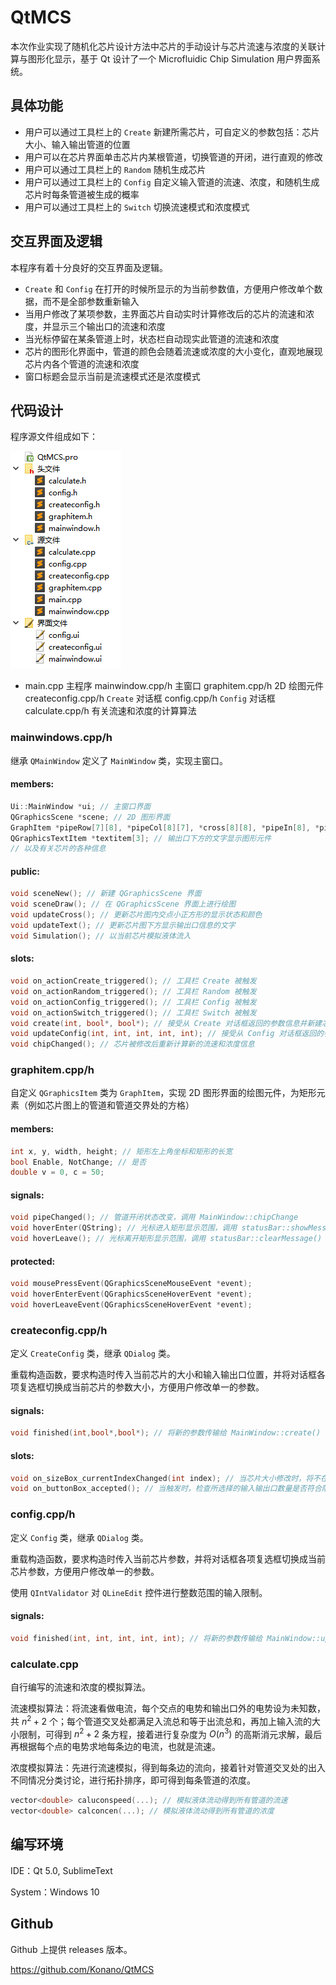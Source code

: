 # QtMCS
本次作业实现了随机化芯片设计方法中芯片的手动设计与芯片流速与浓度的关联计算与图形化显示，基于 Qt 设计了一个 Microfluidic Chip Simulation 用户界面系统。

## 具体功能

- 用户可以通过工具栏上的 `Create` 新建所需芯片，可自定义的参数包括：芯片大小、输入输出管道的位置
- 用户可以在芯片界面单击芯片内某根管道，切换管道的开闭，进行直观的修改
- 用户可以通过工具栏上的 `Random` 随机生成芯片
- 用户可以通过工具栏上的 `Config` 自定义输入管道的流速、浓度，和随机生成芯片时每条管道被生成的概率
- 用户可以通过工具栏上的 `Switch` 切换流速模式和浓度模式

## 交互界面及逻辑

本程序有着十分良好的交互界面及逻辑。

 - `Create` 和 `Config` 在打开的时候所显示的为当前参数值，方便用户修改单个数据，而不是全部参数重新输入
 - 当用户修改了某项参数，主界面芯片自动实时计算修改后的芯片的流速和浓度，并显示三个输出口的流速和浓度
 - 当光标停留在某条管道上时，状态栏自动现实此管道的流速和浓度
 - 芯片的图形化界面中，管道的颜色会随着流速或浓度的大小变化，直观地展现芯片内各个管道的流速和浓度
 - 窗口标题会显示当前是流速模式还是浓度模式

## 代码设计

程序源文件组成如下：

![](pic\1.png)

- main.cpp	主程序
	 mainwindow.cpp/h	主窗口
	 graphitem.cpp/h	2D 绘图元件
	 createconfig.cpp/h	`Create` 对话框
	 config.cpp/h	`Config` 对话框
	 calculate.cpp/h	有关流速和浓度的计算算法

### mainwindows.cpp/h

继承 `QMainWindow` 定义了 `MainWindow` 类，实现主窗口。

#### members:
```C++
Ui::MainWindow *ui; // 主窗口界面
QGraphicsScene *scene; // 2D 图形界面
GraphItem *pipeRow[7][8], *pipeCol[8][7], *cross[8][8], *pipeIn[8], *pipeOut[8]; // 管道和管道交界处的小方格的图形元件
QGraphicsTextItem *textitem[3]; // 输出口下方的文字显示图形元件
// 以及有关芯片的各种信息
```

#### public:
```C++
void sceneNew(); // 新建 QGraphicsScene 界面
void sceneDraw(); // 在 QGraphicsScene 界面上进行绘图
void updateCross(); // 更新芯片图内交点小正方形的显示状态和颜色
void updateText(); // 更新芯片图下方显示输出口信息的文字
void Simulation(); // 以当前芯片模拟液体流入
```

#### slots:
```C++
void on_actionCreate_triggered(); // 工具栏 Create 被触发
void on_actionRandom_triggered(); // 工具栏 Random 被触发
void on_actionConfig_triggered(); // 工具栏 Config 被触发
void on_actionSwitch_triggered(); // 工具栏 Switch 被触发
void create(int, bool*, bool*); // 接受从 Create 对话框返回的参数信息并新建芯片 
void updateConfig(int, int, int, int, int); // 接受从 Config 对话框返回的参数信息并更新芯片信息
void chipChanged(); // 芯片被修改后重新计算新的流速和浓度信息
```

### graphitem.cpp/h

自定义 `QGraphicsItem` 类为 `GraphItem`，实现 2D 图形界面的绘图元件，为矩形元素（例如芯片图上的管道和管道交界处的方格）

#### members:
```C++
int x, y, width, height; // 矩形左上角坐标和矩形的长宽
bool Enable, NotChange; // 是否
double v = 0, c = 50;
```

#### signals:
```C++
void pipeChanged(); // 管道开闭状态改变，调用 MainWindow::chipChange
void hoverEnter(QString); // 光标进入矩形显示范围，调用 statusBar::showMessage(QString) 修改状态栏信息
void hoverLeave(); // 光标离开矩形显示范围，调用 statusBar::clearMessage() 清空状态栏
```

#### protected:
```C++
void mousePressEvent(QGraphicsSceneMouseEvent *event);
void hoverEnterEvent(QGraphicsSceneHoverEvent *event);
void hoverLeaveEvent(QGraphicsSceneHoverEvent *event);
```

### createconfig.cpp/h

定义 `CreateConfig` 类，继承 `QDialog` 类。

重载构造函数，要求构造时传入当前芯片的大小和输入输出口位置，并将对话框各项复选框切换成当前芯片的参数大小，方便用户修改单一的参数。

#### signals:
```C++
void finished(int,bool*,bool*); // 将新的参数传输给 MainWindow::create() 新建芯片
```

#### slots:
```C++
void on_sizeBox_currentIndexChanged(int index); // 当芯片大小修改时，将不在芯片大小范围内的输入输出口复选框的 enable 设为 false
void on_buttonBox_accepted(); // 当触发时，检查所选择的输入输出口数量是否符合限制，若不符合则弹出错误窗口，若符合则发送 finished 信号
```

### config.cpp/h

定义 `Config` 类，继承 `QDialog` 类。

重载构造函数，要求构造时传入当前芯片参数，并将对话框各项复选框切换成当前芯片参数，方便用户修改单一的参数。

使用 `QIntValidator` 对 `QLineEdit` 控件进行整数范围的输入限制。

#### signals:
```C++
void finished(int, int, int, int, int); // 将新的参数传输给 MainWindow::updateConfig() 更新芯片
```

### calculate.cpp

自行编写的流速和浓度的模拟算法。

流速模拟算法：将流速看做电流，每个交点的电势和输出口外的电势设为未知数，共 $n^2+2$ 个；每个管道交叉处都满足入流总和等于出流总和，再加上输入流的大小限制，可得到 $n^2+2$ 条方程，接着进行复杂度为 $O(n^3)$ 的高斯消元求解，最后再根据每个点的电势求地每条边的电流，也就是流速。

浓度模拟算法：先进行流速模拟，得到每条边的流向，接着针对管道交叉处的出入不同情况分类讨论，进行拓扑排序，即可得到每条管道的浓度。

```C++
vector<double> caluconspeed(...); // 模拟液体流动得到所有管道的流速
vector<double> calconcen(...); // 模拟液体流动得到所有管道的浓度
```

## 编写环境

IDE：Qt 5.0, SublimeText

System：Windows 10

## Github

Github 上提供 releases 版本。

https://github.com/Konano/QtMCS
